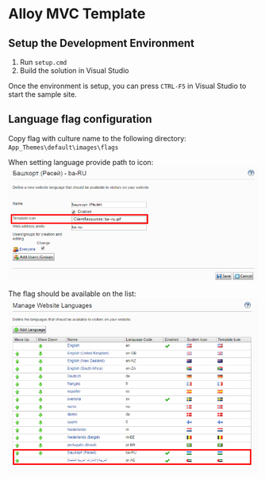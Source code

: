 # Alloy MVC Template

## Setup the Development Environment
1. Run `setup.cmd`
2. Build the solution in Visual Studio

Once the environment is setup, you can press `CTRL-F5` in Visual Studio to start the sample site.


## Language flag configuration

Copy flag with culture name to the following directory:
`App_Themes\default\images\flags`

When setting language provide path to icon:
![Language template icon config](assets/template_icon_path.png "Language config")


The flag should be available on the list:
![Languages list](assets/languages_list.png "Languages list")
